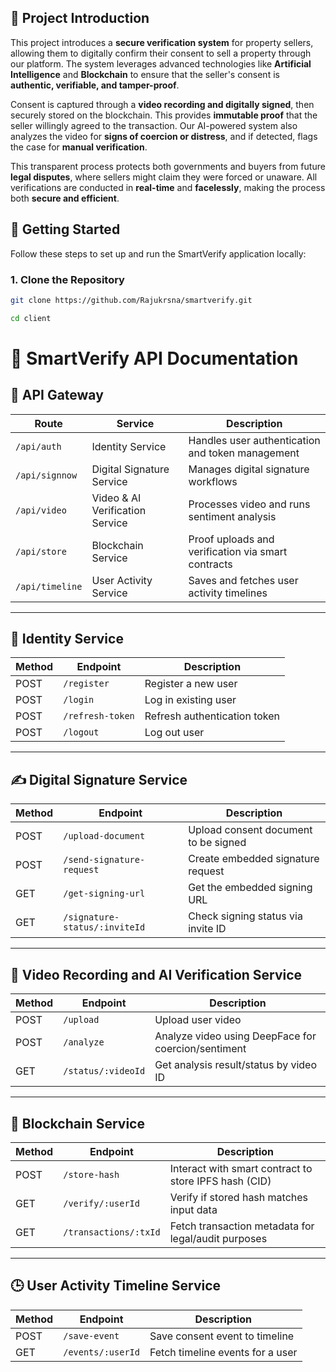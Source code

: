 ## 🏡 Project Introduction

This project introduces a **secure verification system** for property sellers, allowing them to digitally confirm their consent to sell a property through our platform. The system leverages advanced technologies like **Artificial Intelligence** and **Blockchain** to ensure that the seller's consent is **authentic, verifiable, and tamper-proof**.

Consent is captured through a **video recording and digitally signed**, then securely stored on the blockchain. This provides **immutable proof** that the seller willingly agreed to the transaction. Our AI-powered system also analyzes the video for **signs of coercion or distress**, and if detected, flags the case for **manual verification**.

This transparent process protects both governments and buyers from future **legal disputes**, where sellers might claim they were forced or unaware. All verifications are conducted in **real-time** and **facelessly**, making the process both **secure and efficient**.


## 🚀 Getting Started

Follow these steps to set up and run the SmartVerify application locally:

### 1. Clone the Repository

```bash
git clone https://github.com/Rajukrsna/smartverify.git
 ```
```bash
cd client
```

# 📘 SmartVerify API Documentation

## 🔐 API Gateway

| Route              | Service                          | Description                                           |
|-------------------|----------------------------------|-------------------------------------------------------|
| `/api/auth`       | Identity Service                 | Handles user authentication and token management     |
| `/api/signnow`    | Digital Signature Service        | Manages digital signature workflows                  |
| `/api/video`      | Video & AI Verification Service  | Processes video and runs sentiment analysis          |
| `/api/store`      | Blockchain Service               | Proof uploads and verification via smart contracts   |
| `/api/timeline`   | User Activity Service            | Saves and fetches user activity timelines            |

---

## 🔐 Identity Service

| Method | Endpoint           | Description                  |
|--------|--------------------|------------------------------|
| POST   | `/register`        | Register a new user          |
| POST   | `/login`           | Log in existing user         |
| POST   | `/refresh-token`   | Refresh authentication token |
| POST   | `/logout`          | Log out user                 |

---

## ✍️ Digital Signature Service

| Method | Endpoint                       | Description                                      |
|--------|--------------------------------|--------------------------------------------------|
| POST   | `/upload-document`            | Upload consent document to be signed            |
| POST   | `/send-signature-request`     | Create embedded signature request               |
| GET    | `/get-signing-url`            | Get the embedded signing URL                    |
| GET    | `/signature-status/:inviteId` | Check signing status via invite ID              |

---

## 🎥 Video Recording and AI Verification Service

| Method | Endpoint             | Description                                           |
|--------|----------------------|-------------------------------------------------------|
| POST   | `/upload`            | Upload user video                                     |
| POST   | `/analyze`           | Analyze video using DeepFace for coercion/sentiment  |
| GET    | `/status/:videoId`  | Get analysis result/status by video ID               |

---

## 🔗 Blockchain Service

| Method | Endpoint                        | Description                                                     |
|--------|----------------------------------|-----------------------------------------------------------------|
| POST   | `/store-hash`                   | Interact with smart contract to store IPFS hash (CID)          |
| GET    | `/verify/:userId`               | Verify if stored hash matches input data                       |
| GET    | `/transactions/:txId`           | Fetch transaction metadata for legal/audit purposes            |

---

## 🕒 User Activity Timeline Service

| Method | Endpoint                 | Description                             |
|--------|--------------------------|-----------------------------------------|
| POST   | `/save-event`            | Save consent event to timeline          |
| GET    | `/events/:userId`        | Fetch timeline events for a user        |

